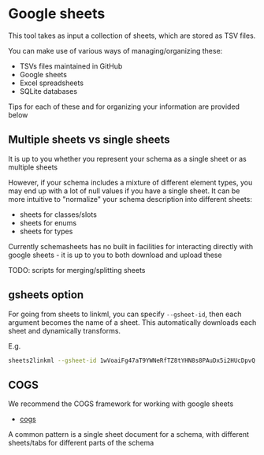 # Google sheets

This tool takes as input a collection of sheets, which are
stored as TSV files.

You can make use of various ways of managing/organizing these:

- TSVs files maintained in GitHub
- Google sheets
- Excel spreadsheets
- SQLite databases

Tips for each of these and for organizing your information are provided below

## Multiple sheets vs single sheets

It is up to you whether you represent your schema as a single sheet or as multiple sheets

However, if your schema includes a mixture of different element types, you may end up with
a lot of null values if you have a single sheet. It can be more intuitive to "normalize" your schema
description into different sheets:

- sheets for classes/slots
- sheets for enums
- sheets for types

Currently schemasheets has no built in facilities for interacting directly with google sheets - it is up to you to both download and upload these

TODO: scripts for merging/splitting sheets

## gsheets option

For going from sheets to linkml, you can specify `--gsheet-id`, then each argument becomes the name of a sheet. This automatically downloads each sheet and dynamically transforms.

E.g.

```bash
sheets2linkml --gsheet-id 1wVoaiFg47aT9YWNeRfTZ8tYHN8s8PAuDx5i2HUcDpvQ personinfo types prefixes -o personinfo.yaml
```

## COGS

We recommend the COGS framework for working with google sheets

- [cogs](https://github.com/ontodev/cogs)

A common pattern is a single sheet document for a schema, with
different sheets/tabs for different parts of the schema

